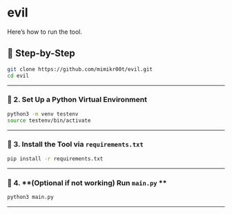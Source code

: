 # evil

Here’s how to run the tool.

## 🧠 Step-by-Step

```bash
git clone https://github.com/mimikr00t/evil.git
cd evil
```

---

### 🔹 2. **Set Up a Python Virtual Environment**

```bash
python3 -m venv testenv
source testenv/bin/activate
```

---

### 🔹 3. **Install the Tool via `requirements.txt`**

```bash
pip install -r requirements.txt
```

---

### 🔹 4. **(Optional if not working) Run `main.py` **

```bash
python3 main.py
```

---

